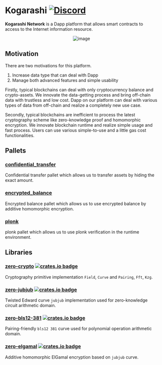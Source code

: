 # Kogarashi [![Discord](https://dcbadge.vercel.app/api/server/g3q7tsHKTd?style=social&compact=true)](https://discord.gg/g3q7tsHKTd)

**Kogarashi Network** is a Dapp platform that allows smart contracts to access to the Internet information resource.

<div align="center">
    <img alt="image" src="https://github.com/KogarashiNetwork/tls_notary/assets/39494661/dafe9630-78bd-4a5b-a15c-d15f5a83cb18">
</div>

## Motivation

There are two motivations for this platform.

1. Increase data type that can deal with Dapp
2. Manage both advanced features and simple usability

Firstly, typical blockchains can deal with only cryptocurrency balance and crypto-assets. We innovate the data-getting process and bring off-chain data with trustless and low cost. Dapp on our platform can deal with various types of data from off-chain and realize a completely new use case.

Secondly, typical blockchains are inefficient to process the latest cryptography scheme like zero-knowledge proof and homomorphic encryption. We innovate blockchain runtime and realize simple usage and fast process. Users can use various simple-to-use and a little gas cost functionalities.

## Pallets

### [**confidential_transfer**](https://github.com/KogarashiNetwork/Kogarashi/tree/master/pallets/confidential_transfer)

Confidential transfer pallet which allows us to transfer assets by hiding the exact amount.

### [**encrypted_balance**](https://github.com/KogarashiNetwork/Kogarashi/tree/master/pallets/encrypted_balance)

Encrypted balance pallet which allows us to use encrypted balance by additive homomorphic encryption.

### [**plonk**](https://github.com/KogarashiNetwork/Kogarashi/tree/master/pallets/plonk)

plonk pallet which allows us to use plonk verification in the runtime environment.

## Libraries

### [**zero-crypto**](https://github.com/KogarashiNetwork/core) [![crates.io badge](https://img.shields.io/crates/v/zero-crypto.svg)](https://crates.io/crates/zero-crypto)

Cryptography primitive implementation `Field`, `Curve` and `Pairing`, `Fft`, `Kzg`.

### [**zero-jubjub**](https://github.com/KogarashiNetwork/jubjub) [![crates.io badge](https://img.shields.io/crates/v/zero-jubjub.svg)](https://crates.io/crates/zero-jubjub)

Twisted Edward curve `jubjub` implementation used for zero-knowledge circuit arithmetic domain.

### [**zero-bls12-381**](https://github.com/KogarashiNetwork/bls12_381) [![crates.io badge](https://img.shields.io/crates/v/zero-bls12-381.svg)](https://crates.io/crates/zero-bls12-381)

Pairing-friendly `bls12 381` curve used for polynomial operation arithmetic domain.

### [**zero-elgamal**](https://github.com/KogarashiNetwork/elgamal) [![crates.io badge](https://img.shields.io/crates/v/zero-elgamal.svg)](https://crates.io/crates/zero-elgamal)

Additive homomorphic ElGamal encryption based on `jubjub` curve.
